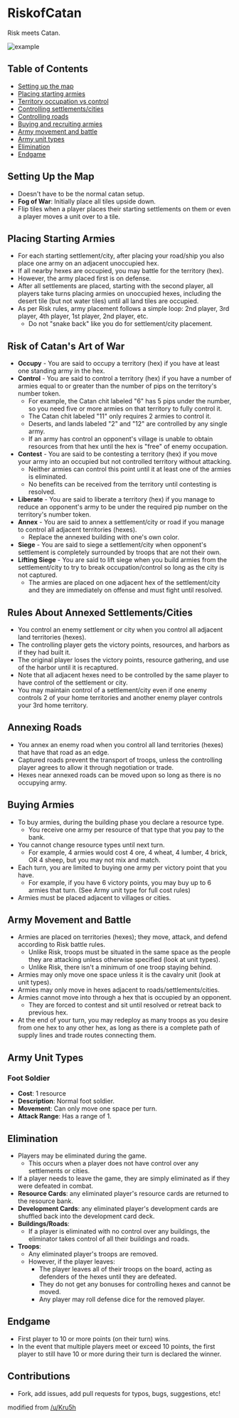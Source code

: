 RiskofCatan
===========

Risk meets Catan.

![example](example.jpg)

## Table of Contents
 - [Setting up the map](#setting-up-the-map)
 - [Placing starting armies](#placing-starting-armies)
 - [Territory occupation vs control](#territory-occupation-vs-control)
 - [Controlling settlements/cities](#controlling-settlements-cities)
 - [Controlling roads](#controlling-roads)
 - [Buying and recruiting armies](#buying-and-recruiting-armies)
 - [Army movement and battle](#army-movement-and-battle)
 - [Army unit types](#army-unit-types)
 - [Elimination](#elimination)
 - [Endgame](#endgame)

## Setting Up the Map ##
- Doesn't have to be the normal catan setup.
- **Fog of War**: Initially place all tiles upside down.
 - Flip tiles when a player places their starting settlements on them or even a player moves a unit over to a tile.

## Placing Starting Armies ##

- For each starting settlement/city, after placing your road/ship you also place one army on an adjacent unoccupied hex.
- If all nearby hexes are occupied, you may battle for the territory (hex).
- However, the army placed first is on defense.
- After all settlements are placed, starting with the second player, all players take turns placing armies on unoccupied hexes, including the desert tile (but not water tiles) until all land tiles are occupied.
- As per Risk rules, army placement follows a simple loop: 2nd player, 3rd player, 4th player, 1st player, 2nd player, etc.
    - Do not "snake back" like you do for settlement/city placement.

## Risk of Catan's Art of War ##

- **Occupy** - You are said to occupy a territory (hex) if you have at least one standing army in the hex.
- **Control** - You are said to control a territory (hex) if you have a number of armies equal to or greater than the number of pips on the territory's number token.
    - For example, the Catan chit labeled "6" has 5 pips under the number, so you need five or more armies on that territory to fully control it.
    - The Catan chit labeled "11" only requires 2 armies to control it.
    - Deserts, and lands labeled "2" and "12" are controlled by any single army.
    - If an army has control an opponent's village is unable to obtain resources from that hex until the hex is "free" of enemy occupation.
- **Contest** - You are said to be contesting a territory (hex) if you move your army into an occupied but not controlled territory without attacking.
    - Neither armies can control this point until it at least one of the armies is eliminated.
    - No benefits can be received from the territory until contesting is resolved.
- **Liberate** - You are said to liberate a territory (hex) if you manage to reduce an opponent's army to be under the required pip number on the territory's number token.
- **Annex** - You are said to annex a settlement/city or road if you manage to control all adjacent territories (hexes).
    - Replace the annexed building with one's own color.
- **Siege** - You are said to siege a settlement/city when opponent's settlement is completely surrounded by troops that are not their own.
- **Lifting Siege** - You are said to lift siege when you build armies from the settlement/city to try to break occupation/control so long as the city is not captured.
    - The armies are placed on one adjacent hex of the settlement/city and they are immediately on offense and must fight until resolved.

## Rules About Annexed Settlements/Cities ##

- You control an enemy settlement or city when you control all adjacent land territories (hexes).
- The controlling player gets the victory points, resources, and harbors as if they had built it.
- The original player loses the victory points, resource gathering, and use of the harbor until it is recaptured.
- Note that all adjacent hexes need to be controlled by the same player to have control of the settlement or city.
- You may maintain control of a settlement/city even if one enemy controls 2 of your home territories and another enemy player controls your 3rd home territory.

## Annexing Roads ##

- You annex an enemy road when you control all land territories (hexes) that have that road as an edge.
- Captured roads prevent the transport of troops, unless the controlling player agrees to allow it through negotiation or trade.
- Hexes near annexed roads can be moved upon so long as there is no occupying army.

## Buying Armies ##

- To buy armies, during the building phase you declare a resource type.
    - You receive one army per resource of that type that you pay to the bank.
- You cannot change resource types until next turn.
    - For example, 4 armies would cost 4 ore, 4 wheat, 4 lumber, 4 brick, OR 4 sheep, but you may not mix and match.
- Each turn, you are limited to buying one army per victory point that you have.
    - For example, if you have 6 victory points, you may buy up to 6 armies that turn. (See Army unit type for full cost rules)
- Armies must be placed adjacent to villages or cities.

## Army Movement and Battle ##

- Armies are placed on territories (hexes); they move, attack, and defend according to Risk battle rules.
    - Unlike Risk, troops must be situated in the same space as the people they are attacking unless otherwise specified (look at unit types).
    - Unlike Risk, there isn't a minimum of one troop staying behind.
- Armies may only move one space unless it is the cavalry unit (look at unit types).
- Armies may only move in hexes adjacent to roads/settlements/cities.
- Armies cannot move into through a hex that is occupied by an opponent.
    - They are forced to contest and sit until resolved or retreat back to previous hex.
- At the end of your turn, you may redeploy as many troops as you desire from one hex to any other hex, as long as there is a complete path of supply lines and trade routes connecting them.

## Army Unit Types ##

### Foot Soldier ###

- **Cost**: 1 resource
- **Description**: Normal foot soldier.
- **Movement**: Can only move one space per turn.
- **Attack Range**: Has a range of 1.

## Elimination ##

- Players may be eliminated during the game.
    - This occurs when a player does not have control over any settlements or cities.
- If a player needs to leave the game, they are simply eliminated as if they were defeated in combat.
- **Resource Cards**: any eliminated player's resource cards are returned to the resource bank.
- **Development Cards**: any eliminated player's development cards are shuffled back into the development card deck.
- **Buildings/Roads**:
    - If a player is eliminated with no control over any buildings, the eliminator takes control of all their buildings and roads.
- **Troops**:
    - Any eliminated player's troops are removed.
    - However, if the player leaves:
        - The player leaves all of their troops on the board, acting as defenders of the hexes until they are defeated.
        - They do not get any bonuses for controlling hexes and cannot be moved.
        - Any player may roll defense dice for the removed player.

## Endgame ##
- First player to 10 or more points (on their turn) wins.
- In the event that multiple players meet or exceed 10 points, the first player to still have 10 or more during their turn is declared the winner.

## Contributions ##

- Fork, add issues, add pull requests for typos, bugs, suggestions, etc!

modified from [/u/Kru5h](http://www.reddit.com/r/boardgames/comments/16kg3s/a_fun_game_my_friends_and_i_play_risk_of_catan/c7wtxkg)

